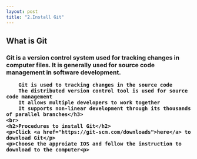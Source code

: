 ```yaml
---
layout: post
title: "2.Install Git"
---
```

<html>
  <body>
    <h2>What is Git</h2>
    <h3>Git is a version control system used for tracking changes in computer files. It is generally used for source code management in software development.

        Git is used to tracking changes in the source code
        The distributed version control tool is used for source code management
        It allows multiple developers to work together
        It supports non-linear development through its thousands of parallel branches</h3>
    <br>
    <h2>Procedures to install Git</h2>
    <p>Click <a href="https://git-scm.com/downloads">here</a> to download Git</p>
    <p>Choose the approiate IOS and follow the instruction to download to the computer<p>
  <body>
<html>

